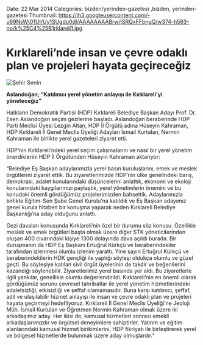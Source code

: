 Date: 22 Mar 2014
Categories: bizden/yerinden-gazetesi ,bizden, yerinden-gazetesi
Thumbnail: https://lh3.googleusercontent.com/-u69NsWt01UI/Uy1SUgdu0dI/AAAAAAAABrw/jSRQxFFbngQ/w374-h563-no/k%25C4%25B1rklareli1.jpg


# Kırklareli’nde insan ve çevre odaklı plan ve projeleri hayata geçireceğiz

![Şehir Senin](https://lh3.googleusercontent.com/-u69NsWt01UI/Uy1SUgdu0dI/AAAAAAAABrw/jSRQxFFbngQ/w374-h563-no/k%25C4%25B1rklareli1.jpg)

**Aslandoğan; “Katılımcı yerel yönetim anlayışı ile Kırklareli’yi yöneteceğiz”**

Halkların Demokratik Partisi (HDP) Kırklareli Belediye Başkan Adayı Prof. Dr. Esen Aslandoğan seçim gezilerine başladı. Aslandoğan beraberinde HDP Parti Meclisi Üyesi Lezgin Altan, HDP İl Örgütü adına Hüseyin Kahraman, HDP Kırklareli İl Genel Meclis Üyeliği Adayları İsmail Kurtalan, Nermin Kahraman ile birlikte yerel gazeteleri ziyaret etti.

HDP’nin Kırklareli’ndeki yerel seçim çalışmalarını ve nasıl bir yerel yönetim önerdiklerini HDP İl Örgütünden Hüseyin Kahraman aktarıyor:

“Belediye Eş Başkan adaylarımızla yerel basın kuruluşlarını, emek ve meslek örgütlerini ziyaret ettik. Bu ziyaretlerimizde HDP’nin ülke genelindeki barış, demokrasi, adalet konularındaki düşüncelerini anlattık, ekonomi ve ekoloji konularındaki kaygılarımızı paylaştık, yerel yönetimlerin önemini ve bu konudaki önemli gördüğümüz projelerimizden bahsettik. Adaylarımızla birlikte Eğitim-Sen Şube Genel Kurulu’na katıldık ve Eş Başkan adayımız genel kurula hitaben bir konuşma yaparak neden Kırklareli Belediye Başkanlığı’na aday olduğunu anlattı.

Gezi davaları konusunda Kırklareli’nin özel bir durumu söz konusu. Özellikle meslek ve emek örgütleri başta olmak üzere diğer STK yöneticilerinden oluşan 400 civarındaki kişiye 1300 dolayında dava açıldı burada. Bir duruşmanın da HDP Eş Başkanı Ertuğrul Kürkçü ve beraberindekiler tarafından izlenmesi olumlu izlenim yarattı. Yine sayın Ertuğrul Kürkçü ve beraberindekilerin HDK gençliği ile yaptığı söyleşi oldukça olumlu ve güzel geçti. Bu söyleşiye katılan sivil örgüt üyelerinin de takdir ve beğenilerini kazandığı söylenebilir. Ziyaretlerimiz yerel basında yer aldı. Bu ziyaretlerle ilgili yankılar, genellikle olumlu değerlendirildi. Kırklareli’nin en önemli olarak gördüğümüz sorunu çevresel tahribatlar ile yerel yönetim hizmetlerindeki adaletsizliği, etkisizliği ve şeffaf olamamasıdır. Buna karşı katılımcı, şeffaf, adil ve ulaşılabilir hizmet anlayışı ile insan ve çevre odaklı plan ve projeleri hayata geçirmeyi hedefliyoruz. Kırklareli İl Genel Meclis Üyeliği’ne Jeoloji Müh. İsmail Kurtulan ve Öğretmen Nermin Kahraman olmak üzere iki arkadaşımız aday. Her ikisi de, kamusal hizmetleri sonrası emekli arkadaşlarımızdır ve örgütsel deneyimlere sahiptirler. Yatırım ve eğitim alanlarındaki kamusal hizmet birikimlerini, HDP fikriyatı ile birleştirerek yerel ve bölgesel hizmetlerde bulunmak üzere aday olmuşlardır.”
